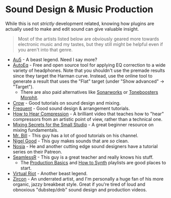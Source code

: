 # Sound Design & Music Production

While this is not *strictly* development related, knowing how plugins are actually used to make and edit sound can give valuable insight.

> Most of the artists listed below are obviously geared more towards electronic music and my tastes, but they still might be helpful even if you aren't into that genre.

- [Au5](https://www.youtube.com/playlist?list=PLCP_w7OAVom-d5SMebEPdwrkiNNGCv53N) - A beast legend. Need I say more?
- [AutoEq](https://github.com/jaakkopasanen/AutoEq) - Free and open source tool for applying EQ correction to a wide variety of headphones. Note that you shouldn't use the premade results since they target the Harman curve. Instead, use the online tool to generate a result that uses the "Flat" target (under "Show advanced" -> "Target").
  - There are also paid alternatives like [Sonarworks](https://www.sonarworks.com/) or [Toneboosters Morphit](https://toneboosters.com/tb_morphit_v1.html).
- [Crow](https://www.youtube.com/c/CrowOfficial/videos) - Good tutorials on sound design and mixing.
- [Frequent](https://www.youtube.com/channel/UCVMbWJCB-79KbDZ51eakZgQ) - Good sound design & arrangement tutorials.
- [How to Hear Compression](https://youtu.be/K0XGXz6SHco) - A brilliant video that teaches how to "hear" compressors from an artistic point of view, rather than a technical one.
- [Mixing Secrets for the Small Studio](https://www.amazon.com/Mixing-Secrets-Small-Studio-Presents/dp/0240815807) - A great beginner resource on mixing fundamentals.
- [Mr. Bill](https://www.youtube.com/playlist?list=PLDxTQYPyq4JTRvdmYDiykyOdoEjjyuQgI) - This guy has a lot of good tutorials on his channel.
- [Nigel Good](https://www.youtube.com/channel/UCnqL5z-OAN-QHT4aRFtpvWA) - This guy makes sounds that are *so* clean.
- [Nosia](https://www.youtube.com/watch?v=PzM37xuFFxY) - He and another cutting edge sound designers have a tutorial series on their Patreon.
- [SeamlessR](https://www.youtube.com/@SeamlessR) - This guy is a great teacher and really knows his stuff.
  - The [Production Basics](https://www.youtube.com/playlist?list=PLGYoE903Nir7qVmd-b333OT7Wj4EAltGT) and [How to Synth](https://www.youtube.com/watch?v=9waiQonCGp4&list=PLGYoE903Nir5LfIWap-x8aEV6Q-YkE6c4) playlists are good places to start.
- [Virtual Riot](https://www.youtube.com/c/OfficialVirtualRiot/featured) - Another beast legend.
- [Zircon](https://www.youtube.com/playlist?list=PLD8FC11AD5EB41006) - An underrated artist, and I'm personally a huge fan of his more organic, jazzy breakbeat style. Great if you're tired of loud and obnoxious "dubstep/dnb" sound design and production videos.
